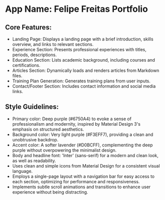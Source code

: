 # **App Name**: Felipe Freitas Portfolio

## Core Features:

- Landing Page: Displays a landing page with a brief introduction, skills overview, and links to relevant sections.
- Experience Section: Presents professional experiences with titles, periods, descriptions.
- Education Section: Lists academic background, including courses and certifications.
- Articles Section: Dynamically loads and renders articles from Markdown files.
- Training Plan Generation: Generates training plans from user inputs.
- Contact/Footer Section: Includes contact information and social media links.

## Style Guidelines:

- Primary color: Deep purple (#6750A4) to evoke a sense of professionalism and modernity, inspired by Material Design 3's emphasis on structured aesthetics.
- Background color: Very light purple (#F3EFF7), providing a clean and unobtrusive backdrop.
- Accent color: A softer lavender (#D0BCFF), complementing the deep purple without overpowering the minimalist design.
- Body and headline font: 'Inter' (sans-serif) for a modern and clean look, as well as readability.
- Uses clean and simple icons from Material Design for a consistent visual language.
- Employs a single-page layout with a navigation bar for easy access to each section, optimizing for performance and responsiveness.
- Implements subtle scroll animations and transitions to enhance user experience without being distracting.